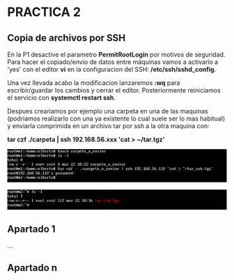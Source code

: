 # PRACTICA 2

## Copia de archivos por SSH
En la P1 desactive el parametro **PermitRootLogin** por motivos de seguridad. Para hacer el copiado/envio de datos entre máquinas vamos a activarlo a 'yes' con el editor **vi** en la configuracion del SSH: **/etc/ssh/sshd_config**. 

Una vez llevada acabo la modificacion lanzaremos **:wq** para escribir/guardar los cambios y cerrar el editor. Posteriormente reiniciamos el servicio con **systemctl restart ssh**.

Despues creariamos por ejemplo una carpeta en una de las maquinas (podriamos realizarlo con una ya existente lo cual suele ser lo mas habitual) y enviarla comprimida en un archivo tar por ssh a la otra maquina con: 

**tar czf ./carpeta | ssh 192.168.56.xxx 'cat > ~/tar.tgz'**

![imagen](https://github.com/Alberto93GV/SWAP/blob/master/Practica2/envio_ssh_m1.png)

![imagen](https://github.com/Alberto93GV/SWAP/blob/master/Practica2/envio_ssh_m2.png)


## Apartado 1

...

## Apartado n



